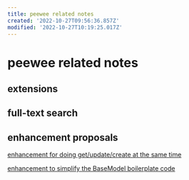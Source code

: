 ```yaml
---
title: peewee related notes
created: '2022-10-27T09:56:36.857Z'
modified: '2022-10-27T10:19:25.017Z'
---
```


# peewee related notes

## extensions

## full-text search

## enhancement proposals

[enhancement for doing get/update/create at the same time](https://github.com/coleifer/peewee/issues/2639)

[enhancement to simplify the BaseModel boilerplate code ](https://github.com/coleifer/peewee/issues/2637)

